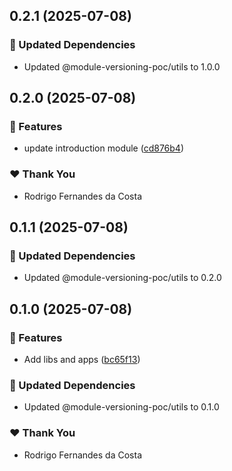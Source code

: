 ## 0.2.1 (2025-07-08)

### 🧱 Updated Dependencies

- Updated @module-versioning-poc/utils to 1.0.0

## 0.2.0 (2025-07-08)

### 🚀 Features

- update introduction module ([cd876b4](https://github.com/rcosta-daon/module-versioning-poc/commit/cd876b4))

### ❤️ Thank You

- Rodrigo Fernandes da Costa

## 0.1.1 (2025-07-08)

### 🧱 Updated Dependencies

- Updated @module-versioning-poc/utils to 0.2.0

## 0.1.0 (2025-07-08)

### 🚀 Features

- Add libs and apps ([bc65f13](https://github.com/rcosta-daon/module-versioning-poc/commit/bc65f13))

### 🧱 Updated Dependencies

- Updated @module-versioning-poc/utils to 0.1.0

### ❤️ Thank You

- Rodrigo Fernandes da Costa